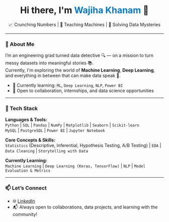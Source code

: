 <!-- Banner-style Introduction -->
<h1 align="center">Hi there, I'm <span style="color:#007acc;">Wajiha Khanam</span> 👋</h1>
<p align="center">
  📈 Crunching Numbers | 🤖 Teaching Machines | 🎯 Solving Data Mysteries  


---

### 🌟 About Me

I’m an engineering grad turned data detective 🔍 — on a mission to turn messy datasets into meaningful stories 📚.  
Currently, I'm exploring the world of **Machine Learning**, **Deep Learning**, and everything in between that can make data speak 🚀.

- 🌱 Currently learning: `ML`, `Deep Learning`, `NLP`, `Power BI`
- 🤝 Open to collaboration, internships, and data science opportunities

---

### 🔧 Tech Stack

**Languages & Tools:**  
`Python` | `SQL` | `Pandas` | `NumPy` | `Matplotlib` | `Seaborn` | `Scikit-learn`  
`MySQL` | `PostgreSQL` | `Power BI` | `Jupyter Notebook`  

**Core Concepts & Skills:**  
`Statistics` (Descriptive, Inferential, Hypothesis Testing, A/B Testing) | `EDA` | `Data Cleaning` | `Storytelling with Data`

**Currently Learning:**  
`Machine Learning` | `Deep Learning (Keras, TensorFlow)` | `NLP` | `Model Evaluation & Metrics`

---

### 📫 Let’s Connect

- 🌐 [LinkedIn](https://www.linkedin.com/in/wajiha-khanam)
- 📬 Always open to collaborations, data projects, and learning with the community!


